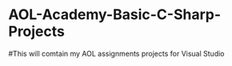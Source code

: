 # AOL-Academy-Basic-C-Sharp-Projects
#This will comtain my AOL assignments projects for Visual Studio
